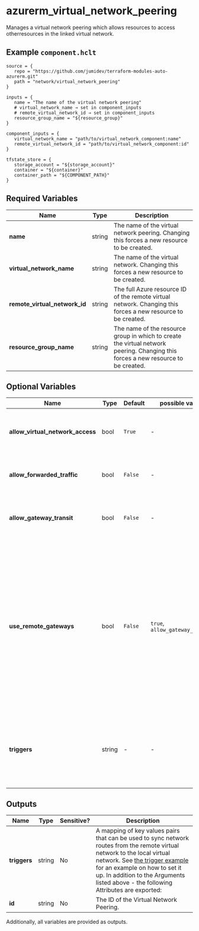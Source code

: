# azurerm_virtual_network_peering

Manages a virtual network peering which allows resources to access otherresources in the linked virtual network.

## Example `component.hclt`

```hcl
source = {
   repo = "https://github.com/jumidev/terraform-modules-auto-azurerm.git"   
   path = "network/virtual_network_peering"   
}

inputs = {
   name = "The name of the virtual network peering"   
   # virtual_network_name → set in component_inputs
   # remote_virtual_network_id → set in component_inputs
   resource_group_name = "${resource_group}"   
}

component_inputs = {
   virtual_network_name = "path/to/virtual_network_component:name"   
   remote_virtual_network_id = "path/to/virtual_network_component:id"   
}

tfstate_store = {
   storage_account = "${storage_account}"   
   container = "${container}"   
   container_path = "${COMPONENT_PATH}"   
}

```

## Required Variables

| Name | Type |  Description |
| ---- | --------- |  ----------- |
| **name** | string |  The name of the virtual network peering. Changing this forces a new resource to be created. | 
| **virtual_network_name** | string |  The name of the virtual network. Changing this forces a new resource to be created. | 
| **remote_virtual_network_id** | string |  The full Azure resource ID of the remote virtual network. Changing this forces a new resource to be created. | 
| **resource_group_name** | string |  The name of the resource group in which to create the virtual network peering. Changing this forces a new resource to be created. | 

## Optional Variables

| Name | Type |  Default  |  possible values |  Description |
| ---- | --------- |  ----------- | ----------- | ----------- |
| **allow_virtual_network_access** | bool |  `True`  |  -  |  Controls if the VMs in the remote virtual network can access VMs in the local virtual network. Defaults to `true`. | 
| **allow_forwarded_traffic** | bool |  `False`  |  -  |  Controls if forwarded traffic from VMs in the remote virtual network is allowed. Defaults to `false`. | 
| **allow_gateway_transit** | bool |  `False`  |  -  |  Controls gatewayLinks can be used in the remote virtual network’s link to the local virtual network. Defaults to `false`. | 
| **use_remote_gateways** | bool |  `False`  |  `true`, `allow_gateway_transit`  |  Controls if remote gateways can be used on the local virtual network. If the flag is set to `true`, and `allow_gateway_transit` on the remote peering is also `true`, virtual network will use gateways of remote virtual network for transit. Only one peering can have this flag set to `true`. This flag cannot be set if virtual network already has a gateway. Defaults to `false`. -> **NOTE:** `use_remote_gateways` must be set to `false` if using Global Virtual Network Peerings. | 
| **triggers** | string |  -  |  -  |  A mapping of key values pairs that can be used to sync network routes from the remote virtual network to the local virtual network. See [the trigger example](https://registry.terraform.io/providers/hashicorp/azurerm/latest/docs/resources/virtual_network_peering#example-usage-triggers) for an example on how to set it up. | 



## Outputs

| Name | Type | Sensitive? | Description |
| ---- | ---- | --------- | --------- |
| **triggers** | string | No  | A mapping of key values pairs that can be used to sync network routes from the remote virtual network to the local virtual network. See [the trigger example](https://registry.terraform.io/providers/hashicorp/azurerm/latest/docs/resources/virtual_network_peering#example-usage-triggers) for an example on how to set it up. In addition to the Arguments listed above - the following Attributes are exported: | 
| **id** | string | No  | The ID of the Virtual Network Peering. | 

Additionally, all variables are provided as outputs.

